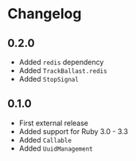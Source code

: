 Changelog
=========

## 0.2.0

* Added `redis` dependency
* Added `TrackBallast.redis`
* Added `StopSignal`

## 0.1.0

* First external release
* Added support for Ruby 3.0 - 3.3
* Added `Callable`
* Added `UuidManagement`
